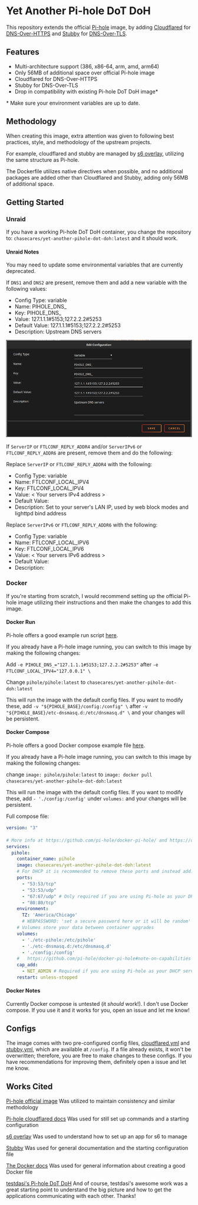 <!-- yet-another-pihole-dot-doh by ChaseCares -->
# Yet Another Pi-hole DoT DoH

This repository extends the official [Pi-hole](https://github.com/pi-hole/docker-pi-hole) image, by adding [Cloudflared](https://github.com/cloudflare/cloudflaredi) for [DNS-Over-HTTPS](https://en.wikipedia.org/wiki/DNS_over_HTTPS) and [Stubby](https://github.com/getdnsapi/stubby) for [DNS-Over-TLS](https://en.wikipedia.org/wiki/DNS_over_TLS).

## Features

+ Multi-architecture support (386, x86-64, arm, amd, arm64)
+ Only 56MB of additional space over official Pi-hole image
+ Cloudflared for DNS-Over-HTTPS
+ Stubby for DNS-Over-TLS
+ Drop in compatibility with existing Pi-hole DoT DoH image*

\* Make sure your environment variables are up to date.

## Methodology

When creating this image, extra attention was given to following best practices, style, and methodology of the upstream projects.

For example, cloudflared and stubby are managed by [s6 overlay](https://github.com/just-containers/s6-overlay#the-docker-way), utilizing the same structure as Pi-hole.

The Dockerfile utilizes native directives when possible, and no additional packages are added other than Cloudflared and Stubby, adding only 56MB of additional space.

## Getting Started

### Unraid

If you have a working Pi-hole DoT DoH container, you change the repository to: `chasecares/yet-another-pihole-dot-doh:latest` and it should work.

#### Unraid Notes

You may need to update some environmental variables that are currently deprecated.

If `DNS1` and `DNS2` are present, remove them and add a new variable with the following values:

+ Config Type: variable
+ Name: PIHOLE_DNS_
+ Key: PIHOLE_DNS_
+ Value: 127.1.1.1#5153;127.2.2.2#5253
+ Default Value: 127.1.1.1#5153;127.2.2.2#5253
+ Description: Upstream DNS servers

![Add environmental variable](./img/unraid_add_variable.png)

If `ServerIP` or `FTLCONF_REPLY_ADDR4` and/or `ServerIPv6` or `FTLCONF_REPLY_ADDR6` are present, remove them and do the following:

Replace `ServerIP` or `FTLCONF_REPLY_ADDR4` with the following:

+ Config Type: variable
+ Name: FTLCONF_LOCAL_IPV4
+ Key: FTLCONF_LOCAL_IPV4
+ Value: < Your servers IPv4 address >
+ Default Value:
+ Description: Set to your server's LAN IP, used by web block modes and lighttpd bind address

Replace `ServerIPv6` or `FTLCONF_REPLY_ADDR6` with the following:

+ Config Type: variable
+ Name: FTLCONF_LOCAL_IPV6
+ Key: FTLCONF_LOCAL_IPV6
+ Value: < Your servers IPv6 address >
+ Default Value:
+ Description:

### Docker

If you're starting from scratch, I would recommend setting up the official Pi-hole image utilizing their instructions and then make the changes to add this image.

#### Docker Run

Pi-hole offers a good example run script [here](https://github.com/pi-hole/docker-pi-hole/blob/master/examples/docker_run.sh).

If you already have a Pi-hole image running, you can switch to this image by making the following changes:

Add `-e PIHOLE_DNS_="127.1.1.1#5153;127.2.2.2#5253"` after `-e FTLCONF_LOCAL_IPV4="127.0.0.1" \`

Change `pihole/pihole:latest` to `chasecares/yet-another-pihole-dot-doh:latest`

This will run the image with the default config files. If you want to modify these, add `-v "${PIHOLE_BASE}/config:/config" \` after `-v "${PIHOLE_BASE}/etc-dnsmasq.d:/etc/dnsmasq.d" \` and your changes will be persistent.

#### Docker Compose

Pi-hole offers a good Docker compose example file [here](https://github.com/pi-hole/docker-pi-hole#quick-start).

If you already have a Pi-hole image running, you can switch to this image by making the following changes:

change `image: pihole/pihole:latest` to `image: docker pull chasecares/yet-another-pihole-dot-doh:latest`

This will run the image with the default config files. If you want to modify these, add `- './config:/config'` under `volumes:` and your changes will be persistent.

Full compose file:

``` yaml
version: "3"

# More info at https://github.com/pi-hole/docker-pi-hole/ and https://docs.pi-hole.net/
services:
  pihole:
    container_name: pihole
    image: chasecares/yet-another-pihole-dot-doh:latest
    # For DHCP it is recommended to remove these ports and instead add: network_mode: "host"
    ports:
      - "53:53/tcp"
      - "53:53/udp"
      - "67:67/udp" # Only required if you are using Pi-hole as your DHCP server
      - "80:80/tcp"
    environment:
      TZ: 'America/Chicago'
      # WEBPASSWORD: 'set a secure password here or it will be random'
    # Volumes store your data between container upgrades
    volumes:
      - './etc-pihole:/etc/pihole'
      - './etc-dnsmasq.d:/etc/dnsmasq.d'
      - './config:/config'
    #   https://github.com/pi-hole/docker-pi-hole#note-on-capabilities
    cap_add:
      - NET_ADMIN # Required if you are using Pi-hole as your DHCP server, else not needed
    restart: unless-stopped
```

#### Docker Notes

Currently Docker compose is untested (it *should* work!). I don't use Docker compose. If you use it and it works for you, open an issue and let me know!

## Configs

The image comes with two pre-configured config files, [cloudflared.yml](./src/config/cloudflared.yml) and [stubby.yml](./src/config/stubby.yml), which are available at `/config`. If a file already exists, it won't be overwritten; therefore, you are free to make changes to these configs.
If you have recommendations for improving them, definitely open a issue and let me know.

## Works Cited

[Pi-hole official image](https://github.com/pi-hole/docker-pi-hole)
Was utilized to maintain consistency and similar methodology

[Pi-hole cloudflared docs](https://docs.pi-hole.net/guides/dns/cloudflared/)
Was used for still set up commands and a starting configuration

[s6 overlay](https://github.com/just-containers/s6-overlay)
Was used to understand how to set up an app for s6 to manage

[Stubby](https://github.com/getdnsapi/stubby)
Was used for general documentation and the starting configuration file

[The Docker docs](https://docs.docker.com/develop/develop-images/dockerfile_best-practices/)
Was used for general information about creating a good Docker file

[testdasi's Pi-hole DoT DoH](https://github.com/testdasi/pihole-dot-doh)
And of course, testdasi's awesome work was a great starting point to understand the big picture and how to get the applications communicating with each other. Thanks!
